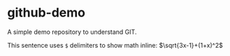 # github-demo

A simple demo repository to understand GIT.

This sentence uses `$` delimiters to show math inline:  $\sqrt{3x-1}+(1+x)^2$
